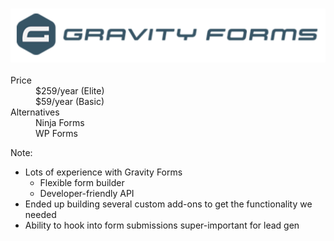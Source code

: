 ### [![Gravity Forms](resources/gravity-forms.png)](https://www.gravityforms.com/)

<dl>
    <dt>Price</dt>
    <dd class="fragment">$259/year (Elite)</dd>
    <dd class="fragment">$59/year (Basic)</dd>
    <dt class="fragment">Alternatives</dt>
    <dd class="fragment">Ninja Forms</dd>
    <dd class="fragment">WP Forms</dd>
</dl>

Note:

* Lots of experience with Gravity Forms
    - Flexible form builder
    - Developer-friendly API
* Ended up building several custom add-ons to get the functionality we needed
* Ability to hook into form submissions super-important for lead gen
